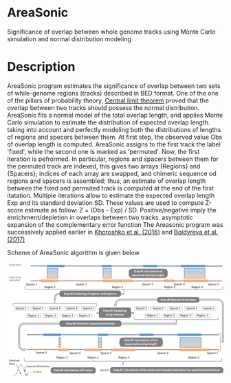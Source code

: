 # AreaSonic
Significance of overlap between whole genome tracks using Monte Carlo simulation and normal distribution modeling
# Description
AreaSonic program estimates the significance of overlap between two sets of while-genome regions (tracks) described in BED format. One of the one of the pillars 
of probability theory, [Central limit theorem](https://en.wikipedia.org/wiki/Central_limit_theorem) proved that the overlap between two tracks should possess the normal
distribution. AreaSonic fits a normal model of the total overlap length, and applies Monte Carlo simulation to estimate the distribution of expected overlap length. 
taking into account and perfectly modeling both the distributions of lengths of regions and specers between them. At first step, the observed value Obs of overlap length 
is computed. AreaSonic assigns to the first track the label 'fixed', while the second one is marked as 'permuted'. Now, the first iteration is pefrormed. In particular, 
regions and spacers between them for the permuted track are indexed, this gives two arrays {Regions} and {Spacers}; indices of each array are swapped, and chimeric 
sequence od regions and spacers is assembled; thus, an estimate of overlap length between the fixed and permuted track is computed at the end of the first itatation.
Multiple iterations allow to estimate the expected overlap length Exp and its standard deviation SD. These values are used to compute Z-score estimate as follow: 
Z = (Obs - Exp) / SD. Positive/negative imply the enrichment/depletion in overlaps between two tracks. asymptotic expansion of the complementary error function 
The Areasonic program was successively applied earlier in [Khoroshko et al. (2016)](https://doi.org/10.1371/journal.pone.0157147) and 
[Boldyreva et al. (2017)](https://www.researchgate.net/publication/303295899_Protein_and_Genetic_Composition_of_Four_Chromatin_Types_in_Drosophila_melanogaster_Cell_Lines)

Scheme of AreaSonic algorithm is given below

![scheme](https://github.com/parthian-sterlet/AreaSonic/blob/main/examples/AreaSonic_github.png)
